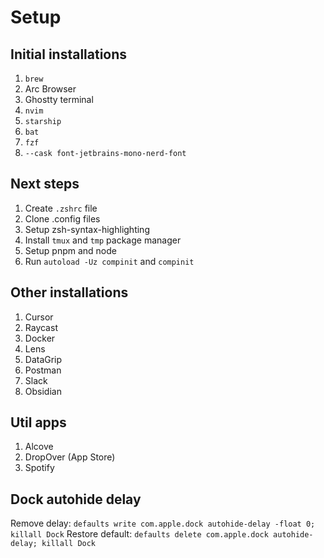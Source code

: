 # Setup

## Initial installations
1. `brew`
2. Arc Browser
3. Ghostty terminal
4. `nvim`
5. `starship`
6. `bat`
7. `fzf`
8. `--cask font-jetbrains-mono-nerd-font`

## Next steps
1. Create `.zshrc` file
2. Clone .config files
3. Setup zsh-syntax-highlighting
4. Install `tmux` and `tmp` package manager
5. Setup pnpm and node
6. Run `autoload -Uz compinit` and `compinit`

## Other installations
1. Cursor
2. Raycast
3. Docker
4. Lens
5. DataGrip
6. Postman
7. Slack
8. Obsidian

## Util apps
1. Alcove
2. DropOver (App Store)
3. Spotify

## Dock autohide delay
Remove delay: `defaults write com.apple.dock autohide-delay -float 0; killall Dock`
Restore default: `defaults delete com.apple.dock autohide-delay; killall Dock`
